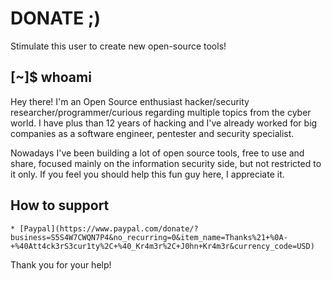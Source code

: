 # DONATE ;)
Stimulate this user to create new open-source tools!

## [~]$ whoami
Hey there! I'm an Open Source enthusiast hacker/security researcher/programmer/curious regarding multiple topics from the cyber world.
I have plus than 12 years of hacking and I've already worked for big companies as a software engineer, pentester and security specialist.

Nowadays I've been building a lot of open source tools, free to use and share, focused mainly on the information security side, but not restricted to it only.
If you feel you should help this fun guy here, I appreciate it. 

## How to support

    * [Paypal](https://www.paypal.com/donate/?business=S5S4W7CWQN7P4&no_recurring=0&item_name=Thanks%21+%0A-+%40Att4ck3rS3cur1ty%2C+%40_Kr4m3r%2C+J0hn+Kr4m3r&currency_code=USD)

Thank you for your help!


